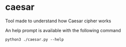 # caesar
Tool made to understand how Caesar cipher works

An help prompt is available with the following command

```shell
python3 ./caesar.py --help
```
